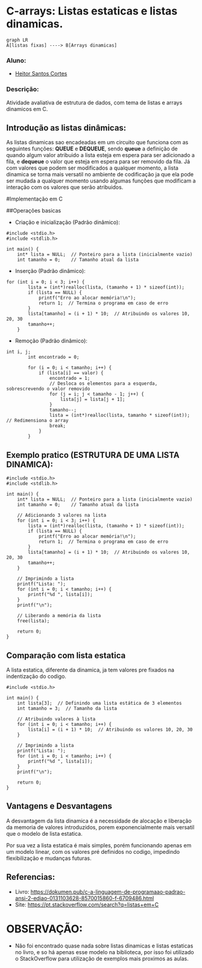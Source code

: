 # C-arrays: Listas estaticas e listas dinamicas.

```mermaid
graph LR
A[listas fixas] ----> B[Arrays dinamicas]
```

### Aluno:

- [Heitor Santos Cortes](https://github.com/heitorpcrl)

### Descrição: 

Atividade avaliativa de estrutura de dados, com tema de listas e arrays dinamicos em C.

## __Introdução as listas dinâmicas__:

As listas dinamicas sao encadeadas em um circuito que funciona com as seguintes funções: __QUEUE__ e __DEQUEUE__, sendo __queue__ a definição de quando algum valor atribuido a lista esteja em espera para ser adicionado a fila, e __dequeue__ o valor que esteja em espera para ser removido da fila. Já com valores que podem ser modificados a qualquer momento, a lista dinamica se torna mais versatil no ambiente de codificação ja que ela pode ser mudada a qualquer momento usando algumas funções que modificam a interação com os valores que serão atribuidos.

#Implementação em C

##Operações basicas

- Criação e inicialização (Padrão dinâmico):
```
#include <stdio.h>
#include <stdlib.h>

int main() {
    int* lista = NULL;  // Ponteiro para a lista (inicialmente vazio)
    int tamanho = 0;    // Tamanho atual da lista
```

- Inserção (Padrão dinâmico):

```
for (int i = 0; i < 3; i++) {
        lista = (int*)realloc(lista, (tamanho + 1) * sizeof(int));
        if (lista == NULL) {
            printf("Erro ao alocar memória!\n");
            return 1;  // Termina o programa em caso de erro
        }
        lista[tamanho] = (i + 1) * 10;  // Atribuindo os valores 10, 20, 30
        tamanho++;
    }
```
- Remoção (Padrão dinâmico):
```
int i, j;
        int encontrado = 0;

        for (i = 0; i < tamanho; i++) {
            if (lista[i] == valor) {
                encontrado = 1;
                // Desloca os elementos para a esquerda, sobrescrevendo o valor removido
                for (j = i; j < tamanho - 1; j++) {
                    lista[j] = lista[j + 1];
                }
                tamanho--;
                lista = (int*)realloc(lista, tamanho * sizeof(int));  // Redimensiona o array
                break;
            }
        }
```




## Exemplo pratico (ESTRUTURA DE UMA LISTA DINAMICA):

```
#include <stdio.h>
#include <stdlib.h>

int main() {
    int* lista = NULL;  // Ponteiro para a lista (inicialmente vazio)
    int tamanho = 0;    // Tamanho atual da lista

    // Adicionando 3 valores na lista
    for (int i = 0; i < 3; i++) {
        lista = (int*)realloc(lista, (tamanho + 1) * sizeof(int));
        if (lista == NULL) {
            printf("Erro ao alocar memória!\n");
            return 1;  // Termina o programa em caso de erro
        }
        lista[tamanho] = (i + 1) * 10;  // Atribuindo os valores 10, 20, 30
        tamanho++;
    }

    // Imprimindo a lista
    printf("Lista: ");
    for (int i = 0; i < tamanho; i++) {
        printf("%d ", lista[i]);
    }
    printf("\n");

    // Liberando a memória da lista
    free(lista);

    return 0;
}
```
## Comparação com lista estatica

A lista estatica, diferente da dinamica, ja tem valores pre fixados na indentização do codigo.

```
#include <stdio.h>

int main() {
    int lista[3];  // Definindo uma lista estática de 3 elementos
    int tamanho = 3;  // Tamanho da lista

    // Atribuindo valores à lista
    for (int i = 0; i < tamanho; i++) {
        lista[i] = (i + 1) * 10;  // Atribuindo os valores 10, 20, 30
    }

    // Imprimindo a lista
    printf("Lista: ");
    for (int i = 0; i < tamanho; i++) {
        printf("%d ", lista[i]);
    }
    printf("\n");

    return 0;
}
```

## Vantagens e Desvantagens

A desvantagem da lista dinamica é a necessidade de alocação e liberação da memoria de valores introduzidos, porem exponencialmente mais versatil que o modelo de lista estatica.

Por sua vez a lista estatica é mais simples, porém funcionando apenas em um modelo linear, com os valores pré definidos no codigo, impedindo flexibilização e mudanças futuras.

## Referencias:

- Livro: https://dokumen.pub/c-a-linguagem-de-programaao-padrao-ansi-2-ediao-0131103628-8570015860-f-6709486.html
- Site: https://pt.stackoverflow.com/search?q=listas+em+C

# OBSERVAÇÃO:
- Não foi encontrado quase nada sobre listas dinamicas e listas estaticas no livro, e so há apenas esse modelo na biblioteca, por isso foi utilizado o StackOverflow para utilização de exemplos mais proximos as aulas.










